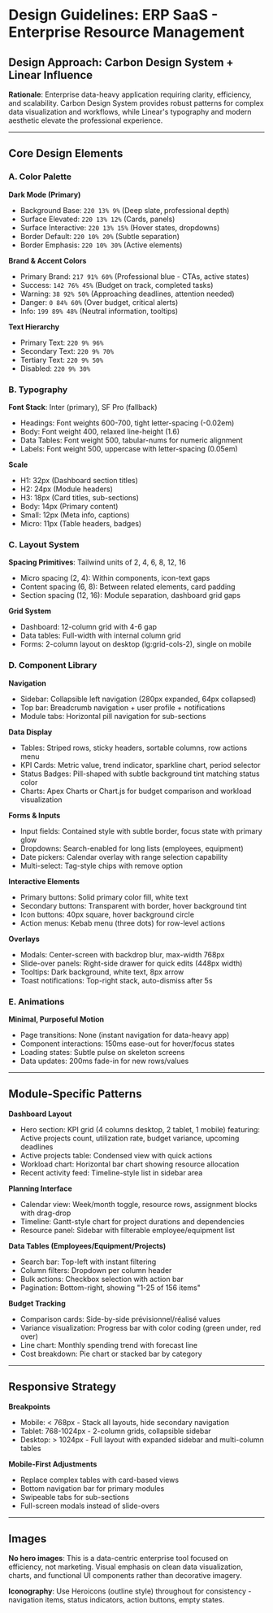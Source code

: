 # Design Guidelines: ERP SaaS - Enterprise Resource Management

## Design Approach: Carbon Design System + Linear Influence

**Rationale**: Enterprise data-heavy application requiring clarity, efficiency, and scalability. Carbon Design System provides robust patterns for complex data visualization and workflows, while Linear's typography and modern aesthetic elevate the professional experience.

---

## Core Design Elements

### A. Color Palette

**Dark Mode (Primary)**
- Background Base: `220 13% 9%` (Deep slate, professional depth)
- Surface Elevated: `220 13% 12%` (Cards, panels)
- Surface Interactive: `220 13% 15%` (Hover states, dropdowns)
- Border Default: `220 10% 20%` (Subtle separation)
- Border Emphasis: `220 10% 30%` (Active elements)

**Brand & Accent Colors**
- Primary Brand: `217 91% 60%` (Professional blue - CTAs, active states)
- Success: `142 76% 45%` (Budget on track, completed tasks)
- Warning: `38 92% 50%` (Approaching deadlines, attention needed)
- Danger: `0 84% 60%` (Over budget, critical alerts)
- Info: `199 89% 48%` (Neutral information, tooltips)

**Text Hierarchy**
- Primary Text: `220 9% 96%`
- Secondary Text: `220 9% 70%`
- Tertiary Text: `220 9% 50%`
- Disabled: `220 9% 30%`

### B. Typography

**Font Stack**: Inter (primary), SF Pro (fallback)
- Headings: Font weights 600-700, tight letter-spacing (-0.02em)
- Body: Font weight 400, relaxed line-height (1.6)
- Data Tables: Font weight 500, tabular-nums for numeric alignment
- Labels: Font weight 500, uppercase with letter-spacing (0.05em)

**Scale**
- H1: 32px (Dashboard section titles)
- H2: 24px (Module headers)
- H3: 18px (Card titles, sub-sections)
- Body: 14px (Primary content)
- Small: 12px (Meta info, captions)
- Micro: 11px (Table headers, badges)

### C. Layout System

**Spacing Primitives**: Tailwind units of 2, 4, 6, 8, 12, 16
- Micro spacing (2, 4): Within components, icon-text gaps
- Content spacing (6, 8): Between related elements, card padding
- Section spacing (12, 16): Module separation, dashboard grid gaps

**Grid System**
- Dashboard: 12-column grid with 4-6 gap
- Data tables: Full-width with internal column grid
- Forms: 2-column layout on desktop (lg:grid-cols-2), single on mobile

### D. Component Library

**Navigation**
- Sidebar: Collapsible left navigation (280px expanded, 64px collapsed)
- Top bar: Breadcrumb navigation + user profile + notifications
- Module tabs: Horizontal pill navigation for sub-sections

**Data Display**
- Tables: Striped rows, sticky headers, sortable columns, row actions menu
- KPI Cards: Metric value, trend indicator, sparkline chart, period selector
- Status Badges: Pill-shaped with subtle background tint matching status color
- Charts: Apex Charts or Chart.js for budget comparison and workload visualization

**Forms & Inputs**
- Input fields: Contained style with subtle border, focus state with primary glow
- Dropdowns: Search-enabled for long lists (employees, equipment)
- Date pickers: Calendar overlay with range selection capability
- Multi-select: Tag-style chips with remove option

**Interactive Elements**
- Primary buttons: Solid primary color fill, white text
- Secondary buttons: Transparent with border, hover background tint
- Icon buttons: 40px square, hover background circle
- Action menus: Kebab menu (three dots) for row-level actions

**Overlays**
- Modals: Center-screen with backdrop blur, max-width 768px
- Slide-over panels: Right-side drawer for quick edits (448px width)
- Tooltips: Dark background, white text, 8px arrow
- Toast notifications: Top-right stack, auto-dismiss after 5s

### E. Animations

**Minimal, Purposeful Motion**
- Page transitions: None (instant navigation for data-heavy app)
- Component interactions: 150ms ease-out for hover/focus states
- Loading states: Subtle pulse on skeleton screens
- Data updates: 200ms fade-in for new rows/values

---

## Module-Specific Patterns

**Dashboard Layout**
- Hero section: KPI grid (4 columns desktop, 2 tablet, 1 mobile) featuring: Active projects count, utilization rate, budget variance, upcoming deadlines
- Active projects table: Condensed view with quick actions
- Workload chart: Horizontal bar chart showing resource allocation
- Recent activity feed: Timeline-style list in sidebar area

**Planning Interface**
- Calendar view: Week/month toggle, resource rows, assignment blocks with drag-drop
- Timeline: Gantt-style chart for project durations and dependencies
- Resource panel: Sidebar with filterable employee/equipment list

**Data Tables (Employees/Equipment/Projects)**
- Search bar: Top-left with instant filtering
- Column filters: Dropdown per column header
- Bulk actions: Checkbox selection with action bar
- Pagination: Bottom-right, showing "1-25 of 156 items"

**Budget Tracking**
- Comparison cards: Side-by-side prévisionnel/réalisé values
- Variance visualization: Progress bar with color coding (green under, red over)
- Line chart: Monthly spending trend with forecast line
- Cost breakdown: Pie chart or stacked bar by category

---

## Responsive Strategy

**Breakpoints**
- Mobile: < 768px - Stack all layouts, hide secondary navigation
- Tablet: 768-1024px - 2-column grids, collapsible sidebar
- Desktop: > 1024px - Full layout with expanded sidebar and multi-column tables

**Mobile-First Adjustments**
- Replace complex tables with card-based views
- Bottom navigation bar for primary modules
- Swipeable tabs for sub-sections
- Full-screen modals instead of slide-overs

---

## Images

**No hero images**: This is a data-centric enterprise tool focused on efficiency, not marketing. Visual emphasis on clean data visualization, charts, and functional UI components rather than decorative imagery.

**Iconography**: Use Heroicons (outline style) throughout for consistency - navigation items, status indicators, action buttons, empty states.